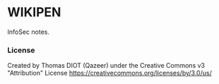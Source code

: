 # WIKIPEN

InfoSec notes.

### License

Created by Thomas DIOT (Qazeer) under the Creative Commons v3 "Attribution"
License https://creativecommons.org/licenses/by/3.0/us/
